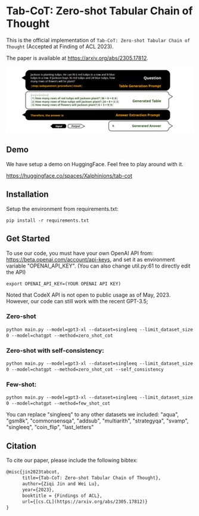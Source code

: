 # Tab-CoT: Zero-shot Tabular Chain of Thought

This is the official implementation of `Tab-CoT: Zero-shot Tabular Chain of Thought` (Accepted at Finding of ACL 2023).

The paper is available at https://arxiv.org/abs/2305.17812.

<div align="center">
<img src="intro.jpg">
</div>

## Demo

We have setup a demo on HuggingFace. Feel free to play around with it. 

https://huggingface.co/spaces/Xalphinions/tab-cot

## Installation

Setup the environment from requirements.txt: 
```
pip install -r requirements.txt
```

## Get Started

To use our code, you must have your own OpenAI API from: https://beta.openai.com/account/api-keys, and set it as environment variable "OPENAI_API_KEY". (You can also change util.py:61 to directly edit the API)

```
export OPENAI_API_KEY=(YOUR OPENAI API KEY)
```

Noted that CodeX API is not open to public usage as of May, 2023. However, our code can still work with the recent GPT-3.5;

### Zero-shot
```
python main.py --model=gpt3-xl --dataset=singleeq --limit_dataset_size 0 --model=chatgpt --method=zero_shot_cot
```

### Zero-shot with self-consistency:
```
python main.py --model=gpt3-xl --dataset=singleeq --limit_dataset_size 0 --model=chatgpt --method=zero_shot_cot --self_consistency
```

### Few-shot:
```
python main.py --model=gpt3-xl --dataset=singleeq --limit_dataset_size 0 --model=chatgpt --method=few_shot_cot
```

You can replace "singleeq" to any other datasets we included: "aqua", "gsm8k", "commonsensqa", "addsub", "multiarith",  "strategyqa", "svamp", "singleeq", "coin_flip", "last_letters"

## Citation

To cite our paper, please include the following bibtex:

```
@misc{jin2023tabcot,
      title={Tab-CoT: Zero-shot Tabular Chain of Thought}, 
      author={Ziqi Jin and Wei Lu},
      year={2023},
      booktitle = {Findings of ACL},
      url={[cs.CL](https://arxiv.org/abs/2305.17812)}
}
```
